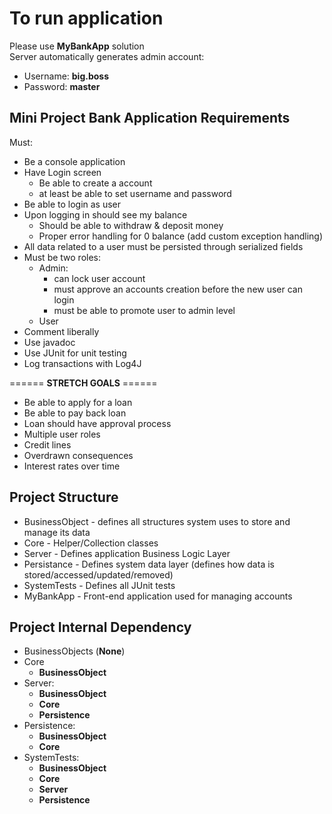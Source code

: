 # To run application  
Please use **MyBankApp** solution  
Server automatically generates admin account:  
- Username: **big.boss**  
- Password: **master**  
  
## Mini Project Bank Application Requirements  
Must:  
 - Be a console application  
 - Have Login screen  
   - Be able to create a account  
 	- at least be able to set username and password  
 - Be able to login as user  
 - Upon logging in should see my balance   
 	- Should be able to withdraw & deposit money  
 	- Proper error handling for 0 balance (add custom exception handling)  
 - All data related to a user must be persisted through serialized fields   
 - Must be two roles:  
 	- Admin:   
 		- can lock user account  
 		- must approve an accounts creation before the new user can login  
 		- must be able to promote user to admin level  
 	- User  
 - Comment liberally  
 - Use javadoc  
 - Use JUnit for unit testing   
 - Log transactions with Log4J  

 ====== **STRETCH GOALS** ======  

 - Be able to apply for a loan  
 - Be able to pay back loan  
 - Loan should have approval process  
 - Multiple user roles  
 - Credit lines   
 - Overdrawn consequences   
 - Interest rates over time  
  
## Project Structure  
- BusinessObject - defines all structures system uses to store and manage its data  
- Core - Helper/Collection classes
- Server - Defines application Business Logic Layer  
- Persistance - Defines system data layer (defines how data is stored/accessed/updated/removed)  
- SystemTests - Defines all JUnit tests  
- MyBankApp - Front-end application used for managing accounts

## Project Internal Dependency  
- BusinessObjects (**None**)  
- Core  
  - **BusinessObject**  
- Server:  
  - **BusinessObject** 
  - **Core**  
  - **Persistence**  
- Persistence:  
  - **BusinessObject** 
  - **Core**   
- SystemTests:  
  - **BusinessObject**  
  - **Core**  
  - **Server**  
  - **Persistence**  




